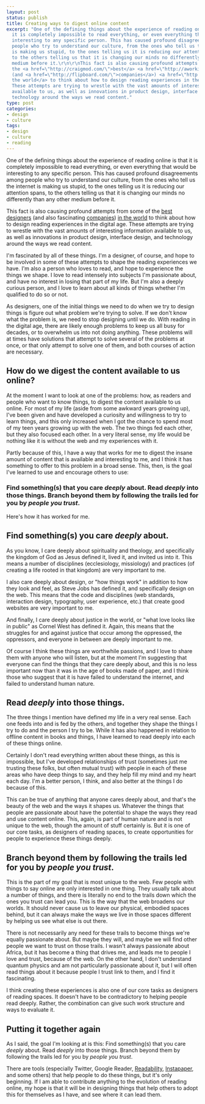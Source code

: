 ```yaml
---
layout: post
status: publish
title: Creating ways to digest online content
excerpt: "One of the defining things about the experience of reading online is that
  it is completely impossible to read everything, or even everything that would be
  interesting to any specific person. This has caused profound disagreements among
  people who try to understand our culture, from the ones who tell us the internet
  is making us stupid, to the ones telling us it is reducing our attention spans,
  to the others telling us that it is changing our minds no differently than any other
  medium before it.\r\n\r\nThis fact is also causing profound attempts from some of
  the <a href=\"http://craigmod.com/\">best</a> <a href=\"http://aworkinglibrary.com/\">designers</a>
  (and <a href=\"http://flipboard.com/\">companies</a>) <a href=\"http://www.subtraction.com/\">in
  the world</a> to think about how to design reading experiences in the digital age.
  These attempts are trying to wrestle with the vast amounts of interesting information
  available to us, as well as innovations in product design, interface design, and
  technology around the ways we read content."
type: post
categories:
- design
- culture
tags:
- design
- culture
- reading
---
```

One of the defining things about the experience of reading online is that it is completely impossible to read everything, or even everything that would be interesting to any specific person. This has caused profound disagreements among people who try to understand our culture, from the ones who tell us the internet is making us stupid, to the ones telling us it is reducing our attention spans, to the others telling us that it is changing our minds no differently than any other medium before it.

This fact is also causing profound attempts from some of the <a href="http://craigmod.com/">best</a> <a href="http://aworkinglibrary.com/">designers</a> (and also fascinating <a href="http://flipboard.com/">companies</a>) <a href="http://www.subtraction.com/">in the world</a> to think about how to design reading experiences in the digital age. These attempts are trying to wrestle with the vast amounts of interesting information available to us, as well as innovations in product design, interface design, and technology around the ways we read content.

I'm fascinated by all of these things. I'm a designer, of course, and hope to be involved in some of these attempts to shape the reading experiences we have. I'm also a person who loves to read, and hope to experience the things we shape. I love to read intensely into subjects I'm passionate about, and have no interest in losing that part of my life. But I'm also a deeply curious person, and I love to learn about all kinds of things whether I'm qualified to do so or not.

As designers, one of the initial things we need to do when we try to design things is figure out what problem we're trying to solve. If we don't know what the problem is, we need to stop designing until we do. With reading in the digital age, there are likely enough problems to keep us all busy for decades, or to overwhelm us into not doing anything. These problems will at times have solutions that attempt to solve several of the problems at once, or that only attempt to solve one of them, and both courses of action are necessary.
<h2>How do we digest the content available to us online?</h2>
At the moment I want to look at one of the problems: how, as readers and people who want to know things, to digest the content available to us online. For most of my life (aside from some awkward years growing up), I've been given and have developed a curiosity and willingness to try to learn things, and this only increased when I got the chance to spend most of my teen years growing up with the web. The two things fed each other, but they also focused each other. In a very literal sense, my life would be nothing like it is without the web and my experiences with it.

Partly because of this, I have a way that works for me to digest the insane amount of content that is available and interesting to me, and I think it has something to offer to this problem in a broad sense. This, then, is the goal I've learned to use and encourage others to use:
<h3>Find something(s) that you care <em>deeply</em> about. Read <em>deeply</em> into those things. Branch beyond them by following the trails led for you by <em>people you trust</em>.</h3>
Here's how it has worked for me.
<h2>Find something(s) you care <em>deeply</em> about.</h2>
As you know, I care deeply about spirituality and theology, and specifically the kingdom of God as Jesus defined it, lived it, and invited us into it. This means a number of disciplines (ecclesiology, missiology) and practices (of creating a life rooted in that kingdom) are very important to me.

I also care deeply about design, or "how things work" in addition to how they look and feel, as Steve Jobs has defined it, and specifically design on the web. This means that the code and disciplines (web standards, interaction design, typography, user experience, etc.) that create good websites are very important to me.

And finally, I care deeply about justice in the world, or "what love looks like in public" as Cornel West has defined it. Again, this means that the struggles for and against justice that occur among the oppressed, the oppressors, and everyone in between are deeply important to me.

Of course I think these things are worthwhile passions, and I love to share them with anyone who will listen, but at the moment I'm suggesting that everyone can find the things that they care deeply about, and this is no less important now than it was in the age of books made of paper, and I think those who suggest that it is have failed to understand the internet, and failed to understand human nature.
<h2>Read <em>deeply</em> into those things.</h2>
The three things I mention have defined my life in a very real sense. Each one feeds into and is fed by the others, and together they shape the things I try to do and the person I try to be. While it has also happened in relation to offline content in books and things, I have learned to read deeply into each of these things online.

Certainly I don't read everything written about these things, as this is impossible, but I've developed relationships of trust (sometimes just me trusting these folks, but often mutual trust) with people in each of these areas who have deep things to say, and they help fill my mind and my heart each day. I'm a better person, I think, and also better at the things I do because of this.

This can be true of anything that anyone cares deeply about, and that's the beauty of the web and the ways it shapes us. Whatever the things that people are passionate about have the potential to shape the ways they read and use content online. This, again, is part of human nature and is not unique to the web, though the amount of stuff certainly is. But it is one of our core tasks, as designers of reading spaces, to create opportunities for people to experience these things deeply.
<h2>Branch beyond them by following the trails led for you by <em>people you trust</em>.</h2>
This is the part of my goal that is most unique to the web. Few people with things to say online are only interested in one thing. They usually talk about a number of things, and there is literally no end to the trails down which the ones you trust can lead you. This is the way that the web broadens our worlds. It should never cause us to leave our physical, embodied spaces behind, but it can always make the ways we live in those spaces different by helping us see what else is out there.

There is not necessarily any need for these trails to become things we're equally passionate about. But maybe they will, and maybe we will find other people we want to trust on those trails. I wasn't always passionate about Africa, but it has become a thing that drives me, and leads me to people I love and trust, because of the web. On the other hand, I don't understand quantum physics and am not particularly passionate about it, but I will often read things about it because people I trust link to them, and I find it fascinating.

I think creating these experiences is also one of our core tasks as designers of reading spaces. It doesn't have to be contradictory to helping people read deeply. Rather, the combination can give such work structure and ways to evaluate it.
<h2>Putting it together again</h2>
As I said, the goal I'm looking at is this: Find something(s) that you care <em>deeply</em> about. Read <em>deeply</em> into those things. Branch beyond them by following the trails led for you by <em>people you trust</em>.

There are tools (especially Twitter, Google Reader, <a href="http://www.readability.com/">Readability</a>, <a href="http://www.instapaper.com/">Instapaper</a>, and some others) that help people to do these things, but it's only beginning. If I am able to contribute anything to the evolution of reading online, my hope is that it will be in designing things that help others to adopt this for themselves as I have, and see where it can lead them.
